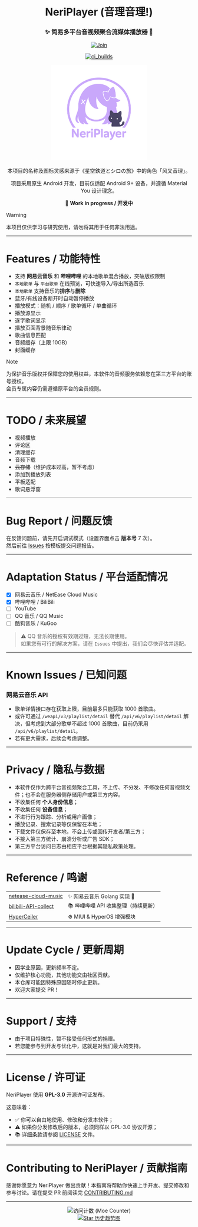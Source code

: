 <h1 align="center">NeriPlayer (音理音理!)</h1>

<div align="center">

<h3>✨ 简易多平台音视频聚合流媒体播放器 🎵</h3>

<p>
  <a href="https://t.me/ouom_pub">
    <img alt="Join" src="https://img.shields.io/badge/Telegram-@ouom__pub-blue" />
  </a>
</p>

<p>
  <a href="https://t.me/neriplayer_ci">
    <img alt="ci_builds" src="https://img.shields.io/badge/CI_Builds-@neriplayer__ci-orange" />
  </a>
</p>

<p>
  <img src="icon/neriplayer.svg" width="260" alt="NeriPlayer logo" />
</p>

<p>
本项目的名称及图标灵感来源于《星空鉄道とシロの旅》中的角色「风又音理」。
</p>

<p>
项目采用原生 Android 开发，目前仅适配 Android 9+ 设备，并遵循 Material You 设计理念。
</p>

🚧 **Work in progress / 开发中**

</div>

> [!WARNING]  
> 本项目仅供学习与研究使用，请勿将其用于任何非法用途。

---

# Features / 功能特性
- 支持 **网易云音乐** 和 **哔哩哔哩** 的本地歌单混合播放，突破版权限制
- `本地歌单` 与 `平台歌单` 在线预览，可快速导入/导出所选音乐
- `本地歌单` 支持音乐的**排序**与**删除**
- 蓝牙/有线设备断开时自动暂停播放
- 播放模式：随机 / 顺序 / 歌单循环 / 单曲循环
- 播放源显示
- 逐字歌词显示
- 播放页面背景随音乐律动
- 歌曲信息匹配
- 音频缓存（上限 10GB）
- 封面缓存

> [!NOTE]  
> 为保护音乐版权并保障您的使用权益，本软件的音频服务依赖您在第三方平台的账号授权。  
> 会员专属内容仍需遵循原平台的会员规则。

---

# TODO / 未来展望
- 视频播放
- 评论区
- 清理缓存
- 音频下载
- ~~云存储~~（维护成本过高，暂不考虑）
- 添加到播放列表
- 平板适配
- 歌词悬浮窗

---

# Bug Report / 问题反馈
在反馈问题前，请先开启调试模式（设置界面点击 **版本号** 7 次）。  
然后前往 [Issues](https://github.com/cwuom/NeriPlayer/issues) 按模板提交问题报告。

---

# Adaptation Status / 平台适配情况
- [x] 网易云音乐 / NetEase Cloud Music
- [x] 哔哩哔哩 / BiliBili
- [ ] YouTube
- [ ] QQ 音乐 / QQ Music
- [ ] 酷狗音乐 / KuGoo

> ⚠️ QQ 音乐的授权有效期过短，无法长期使用。  
> 如果您有可行的解决方案，请在 `Issues` 中提出，我们会尽快评估并适配。

---

# Known Issues / 已知问题
### 网易云音乐 API
- 歌单详情接口存在获取上限，目前最多只能获取 1000 首歌曲。
- 或许可通过 `/weapi/v3/playlist/detail` 替代 `/api/v6/playlist/detail` 解决，但考虑到大部分歌单不超过 1000 首歌曲，目前仍采用 `/api/v6/playlist/detail`。
- 若有更大需求，后续会考虑调整。

---

# Privacy / 隐私与数据
- 本软件仅作为跨平台音视频聚合工具，不上传、不分发、不修改任何音视频文件；也不会在服务器侧存储用户或第三方内容。
- 不收集任何 **个人身份信息**；
- 不收集任何 **设备信息**；
- 不进行行为跟踪、分析或用户画像；
- 播放记录、搜索记录等仅保留在本地；
- 下载文件仅保存至本地，不会上传或回传开发者/第三方；
- 不接入第三方统计、崩溃分析或广告 SDK；
- 第三方平台访问日志由相应平台根据其隐私政策处理。

---

# Reference / 鸣谢
<table>
<tr>
  <td><a href="https://github.com/chaunsin/netease-cloud-music">netease-cloud-music</a></td>
  <td>✨ 网易云音乐 Golang 实现 🎵</td>
</tr>
<tr>
  <td><a href="https://github.com/SocialSisterYi/bilibili-API-collect">bilibili-API-collect</a></td>
  <td>📚 哔哩哔哩 API 收集整理（持续更新）</td>
</tr>
<tr>
  <td><a href="https://github.com/ReChronoRain/HyperCeiler">HyperCeiler</a></td>
  <td>⚙️ MIUI & HyperOS 增强模块</td>
</tr>
</table>

---

# Update Cycle / 更新周期
- 因学业原因，更新频率不定。
- 仅维护核心功能，其他功能交由社区贡献。
- 本仓库可能因特殊原因随时停止更新。
- 欢迎大家提交 PR！

---

# Support / 支持
- 由于项目特殊性，暂不接受任何形式的捐赠。
- 若您能参与到开发与优化中，这就是对我们最大的支持。

---

# License / 许可证
NeriPlayer 使用 **GPL-3.0** 开源许可证发布。

这意味着：
- ✅ 你可以自由地使用、修改和分发本软件；
- ⚠️ 如果你分发修改后的版本，必须同样以 GPL-3.0 协议开源；
- 📚 详细条款请参阅 [LICENSE](./LICENSE) 文件。

---

# Contributing to NeriPlayer / 贡献指南
感谢你愿意为 NeriPlayer 做出贡献！本指南将帮助你快速上手开发、提交修改和参与讨论。请在提交 PR 前阅读完 [CONTRIBUTING.md](./CONTRIBUTING.md)

---

<p align="center">
  <img src="https://moe-counter.lxchapu.com/:neriplayer?theme=moebooru" alt="访问计数 (Moe Counter)">
  <br/>
  <a href="https://starchart.cc/cwuom/NeriPlayer">
    <img src="https://starchart.cc/cwuom/NeriPlayer.svg" alt="Star 历史趋势图">
  </a>
</p>

